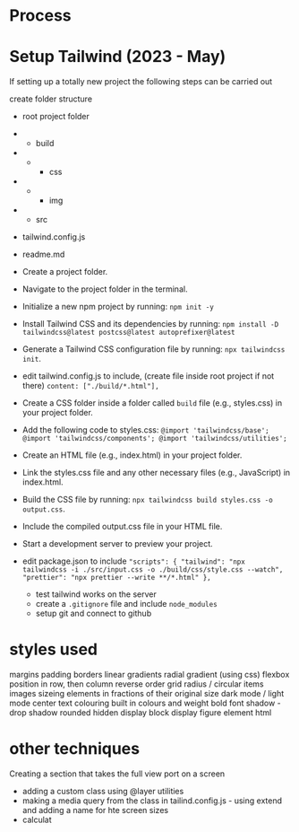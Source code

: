 # Process

# Setup Tailwind (2023 - May)

If setting up a totally new project the following steps can be carried out

create folder structure
 - root project folder
 - - build
 - - - css
 - - - img
 - - src
 - tailwind.config.js
 - readme.md

- Create a project folder.
- Navigate to the project folder in the terminal.
- Initialize a new npm project by running: `npm init -y`
- Install Tailwind CSS and its dependencies by running: 
`npm install -D tailwindcss@latest postcss@latest autoprefixer@latest`
- Generate a Tailwind CSS configuration file by running:
 `npx tailwindcss init`.
 - edit tailwind.config.js to include, (create file inside root project if not there)
`content: ["./build/*.html"],`
- Create a CSS folder inside a folder called `build` file (e.g., styles.css) in your project folder.
- Add the following code to styles.css:
`@import 'tailwindcss/base';
@import 'tailwindcss/components';
@import 'tailwindcss/utilities';`

- Create an HTML file (e.g., index.html) in your project folder.
- Link the styles.css file and any other necessary files (e.g., JavaScript) in index.html.
- Build the CSS file by running: `npx tailwindcss build styles.css -o output.css`.
- Include the compiled output.css file in your HTML file.
- Start a development server to preview your project.
- edit package.json to include
`"scripts": {
    "tailwind": "npx tailwindcss -i ./src/input.css -o ./build/css/style.css --watch",
    "prettier": "npx prettier --write **/*.html"
  },`

  - test tailwind works on the server
  - create a `.gitignore` file and include
  `node_modules`
  - setup git and connect to github


# styles used
margins
padding
borders
linear gradients
radial gradient (using css)
flexbox
position in row, then column reverse order
grid
radius / circular items
images
sizeing elements in fractions of their original size
dark mode / light mode
center text
colouring built in colours and weight
bold font
shadow - drop shadow
rounded
hidden display
block display
figure element html

# other techniques

Creating a section that takes the full view port on a screen
- adding a custom class using @layer utilities
- making a media query from the class in tailind.config.js - using extend and adding a name for hte screen sizes
- calculat



